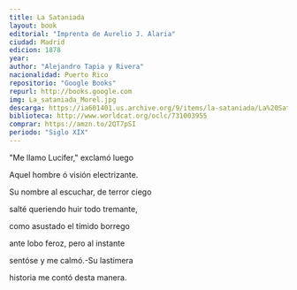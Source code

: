 ```yaml
---
title: La Sataniada
layout: book
editorial: "Imprenta de Aurelio J. Alaria"
ciudad: Madrid
edicion: 1878
year:
author: "Alejandro Tapia y Rivera"
nacionalidad: Puerto Rico
repositorio: "Google Books"
repurl: http://books.google.com
img: La_sataniada_Morel.jpg
descarga: https://ia601401.us.archive.org/9/items/la-sataniada/La%20Sataniada.pdf
biblioteca: http://www.worldcat.org/oclc/731003955
comprar: https://amzn.to/2QT7pSI
periodo: "Siglo XIX"
---
```

 
"Me llamo Lucifer," exclamó luego
 
Aquel hombre ó visión electrizante.
 
Su nombre al escuchar, de terror ciego
 
salté queriendo huir todo tremante,
 
como asustado el tímido borrego
 
ante lobo feroz, pero al instante
 
sentóse y me calmó.-Su lastimera
 
historia me contó desta manera.
